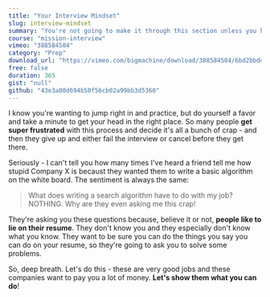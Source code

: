 ```yaml
---
title: "Your Interview Mindset"
slug: interview-mindset
summary: "You're not going to make it through this section unless you have the right frame of mind. Simply wanting a job isn't enough - you need to calm yourself and focus."
course: "mission-interview"
vimeo: "388584504"
category: "Prep"
download_url: "https://vimeo.com/bigmachine/download/388584504/6bd2bbddad"
free: false
duration: 365
gist: "null"
github: "43e3a00d694b50f56cb02a99bb3d5360"
---
```


I know you're wanting to jump right in and practice, but do yourself a favor and take a minute to get your head in the right place. So many people **get super frustrated** with this process and decide it's all a bunch of crap - and then they give up and either fail the interview or cancel before they get there.

Seriously - I can't tell you how many times I've heard a friend tell me how stupid Company X is becaust they wanted them to write a basic algorithm on the white board. The sentiment is always the same:

> What does writing a search algorithm have to do with my job? NOTHING. Why are they even asking me this crap!

They're asking you these questions because, believe it or not, **people like to lie on their resume**. They don't know you and they especially don't know what you know. They want to be sure you can do the things you say you can do on your resume, so they're going to ask you to solve some problems.

So, deep breath. Let's do this - these are very good jobs and these companies want to pay you a lot of money. **Let's show them what you can do**!

 

